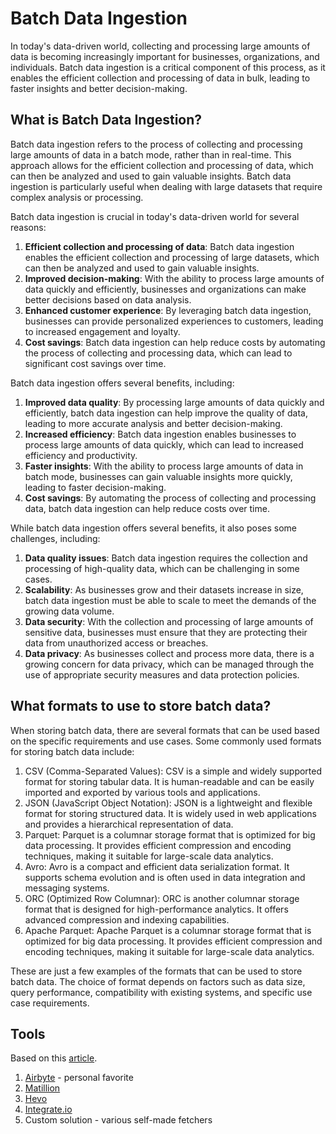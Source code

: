 # Batch Data Ingestion

In today's data-driven world, collecting and processing large amounts of data is becoming increasingly important for businesses, organizations, and individuals. Batch data ingestion is a critical component of this process, as
it enables the efficient collection and processing of data in bulk, leading to faster insights and better
decision-making.

## What is Batch Data Ingestion?

Batch data ingestion refers to the process of collecting and processing large amounts of data in a batch mode,
rather than in real-time. This approach allows for the efficient collection and processing of data, which can then
be analyzed and used to gain valuable insights. Batch data ingestion is particularly useful when dealing with
large datasets that require complex analysis or processing.

Batch data ingestion is crucial in today's data-driven world for several reasons:

1. **Efficient collection and processing of data**: Batch data ingestion enables the efficient collection and
processing of large datasets, which can then be analyzed and used to gain valuable insights.
2. **Improved decision-making**: With the ability to process large amounts of data quickly and efficiently,
businesses and organizations can make better decisions based on data analysis.
3. **Enhanced customer experience**: By leveraging batch data ingestion, businesses can provide personalized
experiences to customers, leading to increased engagement and loyalty.
4. **Cost savings**: Batch data ingestion can help reduce costs by automating the process of collecting and
processing data, which can lead to significant cost savings over time.

Batch data ingestion offers several benefits, including:

1. **Improved data quality**: By processing large amounts of data quickly and efficiently, batch data ingestion
can help improve the quality of data, leading to more accurate analysis and better decision-making.
2. **Increased efficiency**: Batch data ingestion enables businesses to process large amounts of data quickly,
which can lead to increased efficiency and productivity.
3. **Faster insights**: With the ability to process large amounts of data in batch mode, businesses can gain
valuable insights more quickly, leading to faster decision-making.
4. **Cost savings**: By automating the process of collecting and processing data, batch data ingestion can help
reduce costs over time.

While batch data ingestion offers several benefits, it also poses some challenges, including:

1. **Data quality issues**: Batch data ingestion requires the collection and processing of high-quality data,
which can be challenging in some cases.
2. **Scalability**: As businesses grow and their datasets increase in size, batch data ingestion must be able to scale to meet the demands of the growing data volume.
3. **Data security**: With the collection and processing of large amounts of sensitive data, businesses must ensure that they are protecting their data from unauthorized access or breaches.
4. **Data privacy**: As businesses collect and process more data, there is a growing concern for data privacy, which can be managed through the use of appropriate security measures and data protection policies.

## What formats to use to store batch data?

When storing batch data, there are several formats that can be used based on the specific requirements and use cases. Some commonly used formats for storing batch data include:
1. CSV (Comma-Separated Values): CSV is a simple and widely supported format for storing tabular data. It is human-readable and can be easily imported and exported by various tools and applications.
2. JSON (JavaScript Object Notation): JSON is a lightweight and flexible format for storing structured data. It is widely used in web applications and provides a hierarchical representation of data.
3. Parquet: Parquet is a columnar storage format that is optimized for big data processing. It provides efficient compression and encoding techniques, making it suitable for large-scale data analytics.
4. Avro: Avro is a compact and efficient data serialization format. It supports schema evolution and is often used in data integration and messaging systems.
5. ORC (Optimized Row Columnar): ORC is another columnar storage format that is designed for high-performance analytics. It offers advanced compression and indexing capabilities.
6. Apache Parquet: Apache Parquet is a columnar storage format that is optimized for big data processing. It provides efficient compression and encoding techniques, making it suitable for large-scale data analytics.


These are just a few examples of the formats that can be used to store batch data. The choice of format depends on factors such as data size, query performance, compatibility with existing systems, and specific use case requirements.

## Tools

Based on this [article](https://www.integrate.io/blog/top-data-ingestion-tools/).

1. [Airbyte](https://airbyte.com/) - personal favorite
2. [Matillion](https://www.matillion.com/)
3. [Hevo](https://hevodata.com/)
4. [Integrate.io](https://www.integrate.io/)
4. Custom solution - various self-made fetchers 